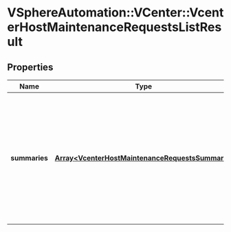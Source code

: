 # VSphereAutomation::VCenter::VcenterHostMaintenanceRequestsListResult

## Properties
Name | Type | Description | Notes
------------ | ------------- | ------------- | -------------
**summaries** | [**Array&lt;VcenterHostMaintenanceRequestsSummary&gt;**](VcenterHostMaintenanceRequestsSummary.md) | The list of requests. Warning: This attribute is part of a new feature in development. It may be changed at any time and may not have all supported functionality implemented. | 


